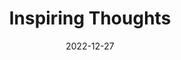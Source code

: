 ---
slug: thought-for-the-day
title: "Inspiring Thoughts"
date: 2022-12-27
excerpt: 'The twenty-first century is about the management of all the knowledge and information we have generated and the value addition that we can bring to it.'
tags: [Inspiration, Motivation, Quotes, Thoughts]
---